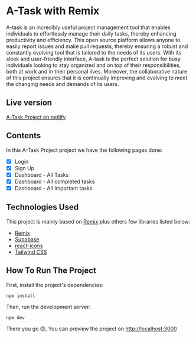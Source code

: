 # A-Task with Remix

A-task is an incredibly useful project management tool that enables individuals to effortlessly manage their daily tasks, thereby enhancing productivity and efficiency. This open source platform allows anyone to easily report issues and make pull requests, thereby ensuring a robust and constantly evolving tool that is tailored to the needs of its users. With its sleek and user-friendly interface, A-task is the perfect solution for busy individuals looking to stay organized and on top of their responsibilities, both at work and in their personal lives. Moreover, the collaborative nature of this project ensures that it is continually improving and evolving to meet the changing needs and demands of its users.

## Live version

[A-Task Project on netlify](https://a-task-manager.vercel.app)

## Contents

In this A-Task Project project we have the following pages done:

- [x] Login
- [x] Sign Up
- [x] Dashboard - All Tasks
- [x] Dashboard - All completed tasks
- [x] Dashboard - All Important tasks

## Technologies Used

This project is mainly based on [Remix](https://remix.run/) plus others few libraries listed below:
- [Remix](https://remix.run/)
- [Supabase](https://supabase.com)
- [react-icons](https://www.npmjs.com/package/react-icons)
- [Tailwind CSS](https://tailwindcss.com/)

## How To Run The Project

First, install the project's dependencies:

```
npm install
```

Then, run the development server:

```
npm dev
```

There you go 😊, You can preview the project on [http://localhost:3000](http://localhost:3000)
